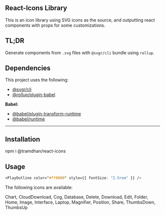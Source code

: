 ## React-Icons Library

This is an icon library using SVG icons as the source, and outputting react components with props for some customizations.

## TL;DR

Generate components from `.svg` files with `@svgr/cli` bundle using `rollup`.

## Dependencies

This project uses the following:

- [@svgr/cli](https://react-svgr.com/docs/cli/)
- [@rollup/plugin-babel](https://www.npmjs.com/package/@rollup/plugin-babel)

**Babel:**

- [@babel/plugin-transform-runtime](https://babeljs.io/docs/en/babel-plugin-transform-runtime)
- [@babel/runtime](https://www.npmjs.com/package/@babel/runtime)

---

## Installation

npm i @tramdhan/react-icons

## Usage

```css
<PlayOutline color="#ff0000" style={{ fontSize: "2.5rem" }} />
```

The following icons are available:

Chart,
CloudDownload,
Cog,
Database,
Delete,
Download,
Edit,
Folder,
Home,
Image,
Interface,
Laptop,
Magnifier,
Position,
Share,
ThumbsDown,
ThumbsUp
